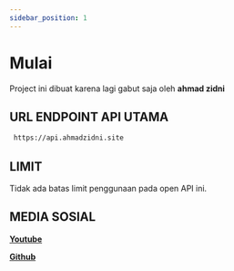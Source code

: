 ```yaml
---
sidebar_position: 1
---
```


# Mulai

Project ini dibuat karena lagi gabut saja oleh **ahmad zidni**

## URL ENDPOINT API UTAMA

```txt title="endpoint utama"
 https://api.ahmadzidni.site
```

## LIMIT

Tidak ada batas limit penggunaan pada open API ini.

## MEDIA SOSIAL

**[Youtube](https://www.youtube.com/@madzchannel3399)**

**[Github](https://github.com/ahmaddzidnii)**

<!--
Get started by **creating a new site**.

Or **try Docusaurus immediately** with **[docusaurus.new](https://docusaurus.new)**. -->

<!-- ### What you'll need

- [Node.js](https://nodejs.org/en/download/) version 16.14 or above:
  - When installing Node.js, you are recommended to check all checkboxes related to dependencies.

## Generate a new site

Generate a new Docusaurus site using the **classic template**.

The classic template will automatically be added to your project after you run the command:

```bash
npm init docusaurus@latest my-website classic
```

You can type this command into Command Prompt, Powershell, Terminal, or any other integrated terminal of your code editor.

The command also installs all necessary dependencies you need to run Docusaurus.

## Start your site

Run the development server:

```bash
cd my-website
npm run start
```

The `cd` command changes the directory you're working with. In order to work with your newly created Docusaurus site, you'll need to navigate the terminal there.

The `npm run start` command builds your website locally and serves it through a development server, ready for you to view at http://localhost:3000/.

Open `docs/intro.md` (this page) and edit some lines: the site **reloads automatically** and displays your changes. -->
